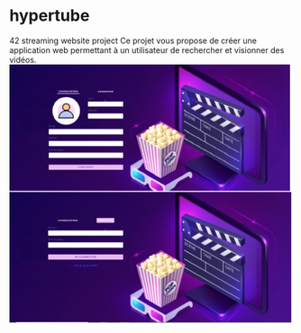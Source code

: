 # hypertube

42 streaming website project
Ce projet vous propose de créer une application web permettant à un utilisateur de rechercher et visionner des vidéos.
![alt text](https://github.com/warharra/hypertube/blob/master/img.png)
